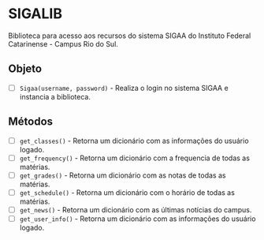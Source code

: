 # SIGALIB

Biblioteca para acesso aos recursos do sistema SIGAA do Instituto Federal Catarinense - Campus Rio do Sul.

## Objeto

- [ ] `Sigaa(username, password)` - Realiza o login no sistema SIGAA e instancia a biblioteca.

## Métodos

- [ ] `get_classes()` - Retorna um dicionário com as informações do usuário logado.
- [ ] `get_frequency()` - Retorna um dicionário com a frequencia de todas as matérias.
- [ ] `get_grades()` - Retorna um dicionário com as notas de todas as matérias.
- [ ] `get_schedule()` - Retorna um dicionário com o horário de todas as matérias.
- [ ] `get_news()` - Retorna um dicionário com as últimas notícias do campus.
- [ ] `get_user_info()` - Retorna um dicionário com as informações do usuário logado.
